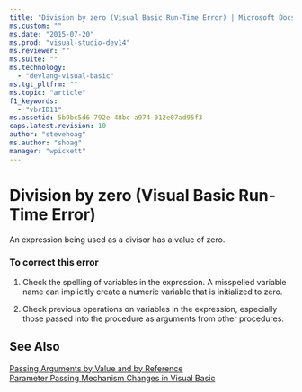 ```yaml
---
title: "Division by zero (Visual Basic Run-Time Error) | Microsoft Docs"
ms.custom: ""
ms.date: "2015-07-20"
ms.prod: "visual-studio-dev14"
ms.reviewer: ""
ms.suite: ""
ms.technology: 
  - "devlang-visual-basic"
ms.tgt_pltfrm: ""
ms.topic: "article"
f1_keywords: 
  - "vbrID11"
ms.assetid: 5b9bc5d6-792e-48bc-a974-012e07ad95f3
caps.latest.revision: 10
author: "stevehoag"
ms.author: "shoag"
manager: "wpickett"
---
```

# Division by zero (Visual Basic Run-Time Error)
An expression being used as a divisor has a value of zero.  
  
### To correct this error  
  
1.  Check the spelling of variables in the expression. A misspelled variable name can implicitly create a numeric variable that is initialized to zero.  
  
2.  Check previous operations on variables in the expression, especially those passed into the procedure as arguments from other procedures.  
  
## See Also  
 [Passing Arguments by Value and by Reference](../../visual-basic/programming-guide/language-features/procedures/passing-arguments-by-value-and-by-reference.md)   
 [Parameter Passing Mechanism Changes in Visual Basic](http://msdn.microsoft.com/en-us/0fa2b0dc-aa1c-4797-bbd6-aa13c611cab2)
